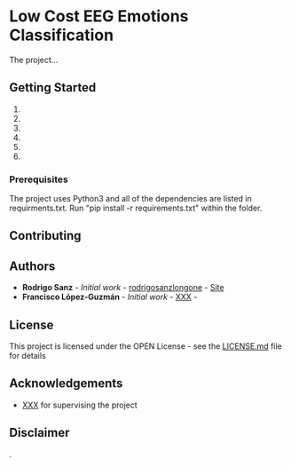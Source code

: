 
# Low Cost EEG Emotions Classification

The project...


## Getting Started

1. 
2. 
3. 

1. 
2. 
3. 


### Prerequisites

The project uses Python3 and all of the dependencies are listed in requirments.txt. 
Run "pip install -r requirements.txt" within the folder.

## Contributing

## Authors

* **Rodrigo Sanz** - *Initial work* - [rodrigosanzlongone](https://github.com/rodrigosanzlongone) - [Site](https://rodrigosanz.com/)
* **Francisco López-Guzmán** - *Initial work* - [XXX](https://github.com/) - 

## License

This project is licensed under the OPEN License - see the [LICENSE.md](LICENSE.md) file for details

## Acknowledgements

* [XXX](https:///) for supervising the project

## Disclaimer
. 
